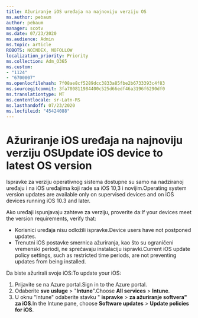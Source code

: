 ```yaml
---
title: Ažuriranje iOS uređaja na najnoviju verziju OS
ms.author: pebaum
author: pebaum
manager: scotv
ms.date: 07/23/2020
ms.audience: Admin
ms.topic: article
ROBOTS: NOINDEX, NOFOLLOW
localization_priority: Priority
ms.collection: Adm_O365
ms.custom:
- "1124"
- "6700007"
ms.openlocfilehash: 7f08ae8cf5289dcc3833a85fbe2b6733393c4f83
ms.sourcegitcommit: 3fa780811984400c525d66edf46a3196f6290df0
ms.translationtype: MT
ms.contentlocale: sr-Latn-RS
ms.lasthandoff: 07/23/2020
ms.locfileid: "45424088"
---
```

# <a name="update-ios-device-to-latest-os-version"></a><span data-ttu-id="221f8-102">Ažuriranje iOS uređaja na najnoviju verziju OS</span><span class="sxs-lookup"><span data-stu-id="221f8-102">Update iOS device to latest OS version</span></span>

<span data-ttu-id="221f8-103">Ispravke za verziju operativnog sistema dostupne su samo na nadziranoj uređaju i na iOS uređajima koji rade sa iOS 10,3 i novijim.</span><span class="sxs-lookup"><span data-stu-id="221f8-103">Operating system version updates are available only on supervised devices and on iOS devices running iOS 10.3 and later.</span></span>

<span data-ttu-id="221f8-104">Ako uređaji ispunjavaju zahteve za verziju, proverite da:</span><span class="sxs-lookup"><span data-stu-id="221f8-104">If your devices meet the version requirements, verify that:</span></span>  
- <span data-ttu-id="221f8-105">Korisnici uređaja nisu odložili ispravke.</span><span class="sxs-lookup"><span data-stu-id="221f8-105">Device users have not postponed updates.</span></span>  
- <span data-ttu-id="221f8-106">Trenutni iOS postavke smernica ažuriranja, kao što su ograničeni vremenski periodi, ne sprečavaju instalaciju ispravki.</span><span class="sxs-lookup"><span data-stu-id="221f8-106">Current iOS update policy settings, such as restricted time periods, are not preventing updates from being installed.</span></span>

<span data-ttu-id="221f8-107">Da biste ažurirali svoje iOS:</span><span class="sxs-lookup"><span data-stu-id="221f8-107">To update your iOS:</span></span>

1. <span data-ttu-id="221f8-108">Prijavite se na Azure portal.</span><span class="sxs-lookup"><span data-stu-id="221f8-108">Sign in to the Azure portal.</span></span>
2. <span data-ttu-id="221f8-109">Odaberite **sve usluge**  >  "**Intune**".</span><span class="sxs-lookup"><span data-stu-id="221f8-109">Choose **All services** > **Intune**.</span></span>
3. <span data-ttu-id="221f8-110">U oknu "Intune" odaberite stavku " **ispravke**  >  **za ažuriranje softvera" za iOS**.</span><span class="sxs-lookup"><span data-stu-id="221f8-110">In the Intune pane, choose **Software updates** > **Update policies for iOS**.</span></span>
